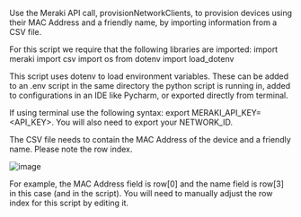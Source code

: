 Use the Meraki API call, provisionNetworkClients, to provision devices using their MAC Address and a friendly name, by importing information from a CSV file.

For this script we require that the following libraries are imported: import meraki import csv import os from dotenv import load_dotenv

This script uses dotenv to load environment variables. These can be added to an .env script in the same directory the python script is running in, added to configurations in an IDE like Pycharm, or exported directly from terminal.

If using terminal use the following syntax: export MERAKI_API_KEY=<API_KEY>. You will also need to export your NETWORK_ID.

The CSV file needs to contain the MAC Address of the device and a friendly name. Please note the row index.

![image](https://github.com/mandarinbee37/provisionNetwork-clients-using-CSV/assets/166555204/cb998d28-9106-41db-8855-589aa54f7342)

For example, the MAC Address field is row[0] and the name field is row[3] in this case (and in the script). You will need to manually adjust the row index for this script by editing it.
